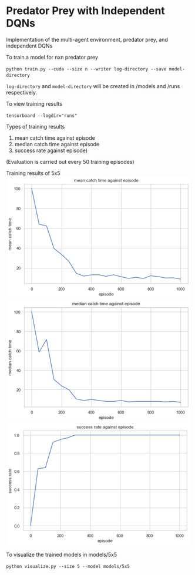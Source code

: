 # Predator Prey with Independent DQNs
Implementation of the multi-agent environment, predator prey, and independent DQNs

To train a model for nxn predator prey

`python train.py --cuda --size n --writer log-directory --save model-directory`

`log-directory` and `model-directory` will be created in /models and /runs respectively.

To view training results 

`tensorboard --logdir="runs"`

Types of training results

1. mean catch time against episode
1. median catch time against episode
1. success rate against episode)

(Evaluation is carried out every 50 training episodes)

Training results of 5x5
![image info](./images/5x5-mean.png)
![image info](./images/5x5-median.png)
![image info](./images/5x5-success-rate.png)

To visualize the trained models in models/5x5

`python visualize.py --size 5 --model models/5x5`